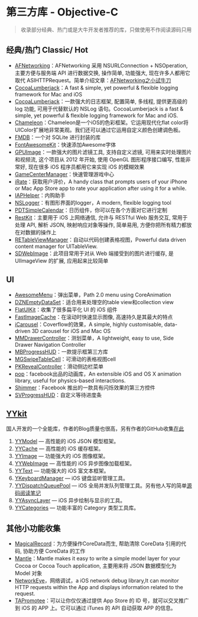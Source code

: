 # 第三方库 - Objective-C
> 收录部分经典、热门或是大牛开发者推荐的库，只做使用不作阅读源码只用
## 经典/热门 Classic/ Hot
- [AFNetworking][1]：AFNetworking 采用 NSURLConnection + NSOperation, 主要方便与服务端 API 进行数据交换, 操作简单, 功能强大, 现在许多人都用它取代 ASIHTTPRequest。简单介绍文章：[AFNetworking之小试牛刀][2]
- [CocoaLumberjack][3]：A fast & simple, yet powerful & flexible logging framework for Mac and iOS
- [CocoaLumberjack][4]：一款强大的日志框架, 配置简单, 多线程, 提供更高级的 log 功能, 可用于代替默认的 NSLog 语句。CocoaLumberjack is a fast & simple, yet powerful & flexible logging framework for Mac and iOS.
- [Chameleon][5]：Chameleon是一个iOS的色彩框架。它运用现代化flat color将UIColor扩展地非常美观。我们还可以通过它运用自定义颜色创建调色板。
- [FMDB][6]：一个对 SQLite 进行封装的库
- [FontAwesomeKit][7]：快速添加Awesome字体
- [GPUImage][8]：一款强大的图片滤镜工具, 支持自定义滤镜, 可用来实时处理图片和视频流, 这个项目从 2012 年开始, 使用 OpenGL 图形程序接口编写, 性能非常好, 现在很多 iOS 程序员都用它来实现 iOS 的模糊效果
- [GameCenterManager][9]：快速管理游戏中心
- [iRate][10]：获取用户评价，A handy class that prompts users of your iPhone or Mac App Store app to rate your application after using it for a while. 
- [IAPHelper][11]：内购助手
- [NSLogger][12]：有图形界面的logger，A modern, flexible logging tool
- [PDTSimpleCalendar][13]：日历组件，你可以在各个方面对它进行定制
- [RestKit][14]：主要用于 iOS 上网络通信, 允许与 RESTful Web 服务交互, 常用于处理 API, 解析 JSON, 映射响应对象等操作, 简单易用, 方便你把所有精力都放在对数据的操作上
- [RETableViewManager][15]：自动以代码创建表格视图，Powerful data driven content manager for UITableView.
- [SDWebImage][16]：此项目常用于对从 Web 端接受到的图片进行缓存, 是 UIImageView 的扩展, 应用起来比较简单


## UI
- [AwesomeMenu][17]：弹出菜单，Path 2.0 menu using CoreAnimation
- [DZNEmptyDataSet][18]：适合用来处理空的table view和collection view
- [FlatUIKit][19]：收集了很多扁平化 UI 的 iOS 组件
- [FastImageCache][20]：在滚动时快速显示图像, 高速持久是其最大的特点
- [iCarousel][21]：Coverflow的效果，A simple, highly customisable, data-driven 3D carousel for iOS and Mac OS
- [MMDrawerController][22]：测划菜单，A lightweight, easy to use, Side Drawer Navigation Controller
- [MBProgressHUD][23]：一款提示框第三方库
- [MGSwipeTableCell][24]：可滑动的表格视图cell
- [PKRevealController][25]：滑动侧边栏菜单
- [pop][26]：facebook出品的动画库，An extensible iOS and OS X animation library, useful for physics-based interactions.
- [Shimmer][27]：Facebook 推出的一款具有闪烁效果的第三方控件
- [SVProgressHUD][28]：自定义等待进度条


## [YYkit][29]
国人开发的一个全能库，作者的Blog质量也很高，另有作者的GitHub收集[在此][30]
1. [YYModel][31] — 高性能的 iOS JSON 模型框架。
2. [YYCache][32] — 高性能的 iOS 缓存框架。
3. [YYImage][33] — 功能强大的 iOS 图像框架。
4. [YYWebImage][34] — 高性能的 iOS 异步图像加载框架。
5. [YYText][35] — 功能强大的 iOS 富文本框架。
6. [YKeyboardManager][36] — iOS 键盘监听管理工具。
7. [YYDispatchQueuePool][37] — iOS 全局并发队列管理工具。另有他人写的简单[源码阅读笔记][38]
8. [YYAsyncLayer][39] — iOS 异步绘制与显示的工具。
9. [YYCategories][40] — 功能丰富的 Category 类型工具库。


## 其他小功能收集
- [MagicalRecord][41]：为方便操作CoreData而生, 帮助清除 CoreData 引用的代码, 协助方便 CoreData 的工作
- [Mantle][42]：Mantle makes it easy to write a simple model layer for your Cocoa or Cocoa Touch application, 主要用来将 JSON 数据模型化为 Model 对象
- [NetworkEye][43]，网络调试，a iOS network debug library,It can monitor HTTP requests within the App and displays information related to the request.
- [TAPromotee][44]：可以让你仅仅通过提供 App Store 的 ID 号，就可以交叉推广到 iOS 的 APP 上。它可以通过 iTunes 的 API 自动获取 APP 的信息。

[1]:	https://github.com/AFNetworking/AFNetworking "AFNetworking"
[2]:	http://www.jianshu.com/p/8cc137ac26f0 "AFNetworking之小试牛刀"
[3]:	https://github.com/CocoaLumberjack/CocoaLumberjack "CocoaLumberjack"
[4]:	https://github.com/CocoaLumberjack/CocoaLumberjack "CocoaLumberjack"
[5]:	https://github.com/ViccAlexander/Chameleon "Chameleon"
[6]:	https://github.com/ccgus/fmdb "FMDB"
[7]:	https://github.com/PrideChung/FontAwesomeKit "FontAwesomeKit"
[8]:	https://github.com/BradLarson/GPUImage "GPUImage"
[9]:	https://github.com/nihalahmed/GameCenterManager "GameCenterManager"
[10]:	https://github.com/nicklockwood/iRate "iRate"
[11]:	https://github.com/saturngod/IAPHelper "IAPHelper"
[12]:	https://github.com/fpillet/NSLogger "NSLogger"
[13]:	https://github.com/jivesoftware/PDTSimpleCalendar "PDTSimpleCalendar"
[14]:	https://github.com/RestKit/RestKit "RestKit"
[15]:	https://github.com/romaonthego/RETableViewManager "RETableViewManager"
[16]:	https://github.com/rs/SDWebImage "SDWebImage"
[17]:	https://github.com/levey/AwesomeMenu "AwesomeMenu"
[18]:	https://github.com/dzenbot/DZNEmptyDataSet "DZNEmptyDataSet"
[19]:	https://github.com/Grouper/FlatUIKit "FlatUIKit"
[20]:	https://github.com/path/FastImageCache "FastImageCache"
[21]:	https://github.com/nicklockwood/iCarousel "iCarousel"
[22]:	https://github.com/mutualmobile/MMDrawerController "MMDrawerController"
[23]:	https://github.com/jdg/MBProgressHUD "MBProgressHUD"
[24]:	https://github.com/MortimerGoro/MGSwipeTableCell "MGSwipeTableCell"
[25]:	https://github.com/pkluz/PKRevealController "PKRevealController"
[26]:	https://github.com/facebook/pop "pop"
[27]:	https://github.com/facebook/Shimmer "Shimmer"
[28]:	https://github.com/TransitApp/SVProgressHUD "SVProgressHUD"
[29]:	https://github.com/ibireme/YYKit
[30]:	http://github.ibireme.com/github/list/ios/#
[31]:	https://github.com/ibireme/YYModel
[32]:	https://github.com/ibireme/YYCache
[33]:	https://github.com/ibireme/YYImage
[34]:	https://github.com/ibireme/YYWebImage
[35]:	https://github.com/ibireme/YYText
[36]:	https://github.com/ibireme/YYKeyboardManager "YYKeyboardManager"
[37]:	https://github.com/ibireme/YYDispatchQueuePool "YYDispatchQueuePool"
[38]:	http://kittenyang.com/yydispatchqueuepool-learning-note/ "YYDispatchQueuePool 源码阅读笔记"
[39]:	https://github.com/ibireme/YYAsyncLayer "YYAsyncLayer"
[40]:	https://github.com/ibireme/YYCategories
[41]:	https://github.com/magicalpanda/MagicalRecord "MagicalRecord"
[42]:	https://github.com/Mantle/Mantle "Mantle"
[43]:	https://github.com/coderyi/NetworkEye "NetworkEye"
[44]:	https://github.com/JanC/TAPromotee "TAPromotee"